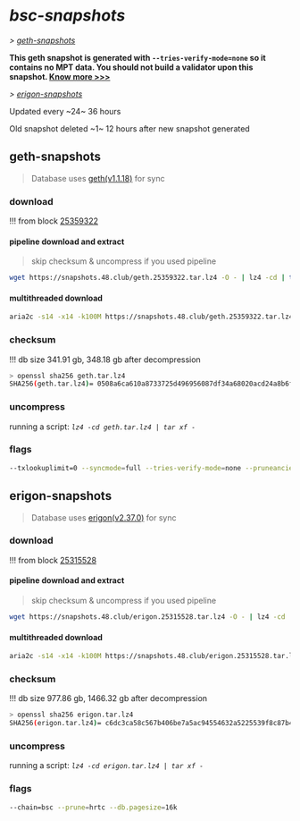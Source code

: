 # *bsc-snapshots*


*\> [geth-snapshots](#geth-snapshots)*

**This geth snapshot is generated with `--tries-verify-mode=none` so it contains no MPT data. You should not build a validator upon this snapshot. [Know more >>>](https://github.com/bnb-chain/bsc/pull/926)**

*\> [erigon-snapshots](#erigon-snapshots)*

Updated every ~24~ 36 hours

Old snapshot deleted ~1~ 12 hours after new snapshot generated

## geth-snapshots


> Database uses [geth(v1.1.18)](https://github.com/bnb-chain/bsc/releases/tag/v1.1.18) for sync


### download

<!-- begin_geth -->

!!! from block [25359322](https://bscscan.com/block/25359322)

#### pipeline download and extract
> skip checksum & uncompress if you used pipeline
```bash
wget https://snapshots.48.club/geth.25359322.tar.lz4 -O - | lz4 -cd | tar xf -
```

#### multithreaded download

```bash
aria2c -s14 -x14 -k100M https://snapshots.48.club/geth.25359322.tar.lz4 -o geth.tar.lz4
```


### checksum

!!! db size 341.91 gb, 348.18 gb after decompression
```bash
> openssl sha256 geth.tar.lz4
SHA256(geth.tar.lz4)= 0508a6ca610a8733725d496956087df34a68020acd24a8b6fa4a33cd1f455380
```

<!-- end_geth -->

### uncompress


running a script: _`lz4 -cd geth.tar.lz4 | tar xf -`_


### flags


```bash
--txlookuplimit=0 --syncmode=full --tries-verify-mode=none --pruneancient=true --diffblock=5000
```


## erigon-snapshots


> Database uses [erigon(v2.37.0)](https://github.com/ledgerwatch/erigon/releases/tag/v2.37.0) for sync


### download

<!-- begin_erigon -->

!!! from block [25315528](https://bscscan.com/block/25315528)

#### pipeline download and extract
> skip checksum & uncompress if you used pipeline
```bash
wget https://snapshots.48.club/erigon.25315528.tar.lz4 -O - | lz4 -cd | tar xf -
```

#### multithreaded download

```bash
aria2c -s14 -x14 -k100M https://snapshots.48.club/erigon.25315528.tar.lz4 -o erigon.tar.lz4
```


### checksum

!!! db size 977.86 gb, 1466.32 gb after decompression
```bash
> openssl sha256 erigon.tar.lz4
SHA256(erigon.tar.lz4)= c6dc3ca58c567b406be7a5ac94554632a5225539f8c87b403fbc22c7ae5a74fa
```

<!-- end_erigon -->


### uncompress


running a script: _`lz4 -cd erigon.tar.lz4 | tar xf -`_


### flags


```bash
--chain=bsc --prune=hrtc --db.pagesize=16k
```

